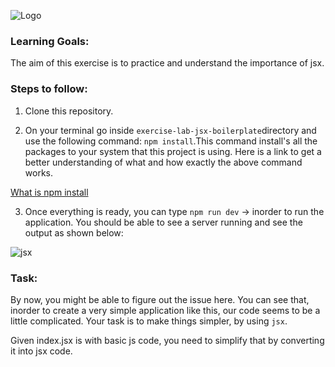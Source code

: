 ![Logo](https://s3.ap-south-1.amazonaws.com/kalvi-education.github.io/front-end-web-development/Kalvium-Logo.png)

### Learning Goals:
The aim of this exercise is to practice and understand the importance of jsx.

### Steps to follow:

1. Clone this repository.

2. On your terminal go inside `exercise-lab-jsx-boilerplate`directory and use the following command: `npm install`.This command install's all the packages to your system that this project is using.
Here is a link to get a better understanding of what and how exactly the above command works.

[What is npm install](https://www.stackchief.com/tutorials/npm%20install%20%7C%20how%20it%20works)

3. Once everything is ready, you can type `npm run dev` -> inorder to run the application. You should be able to see a server running and see the output as shown below:

![jsx](https://s3.ap-south-1.amazonaws.com/kalvi-education.github.io/front-end-web-development/exercise-lab-jsx.png)


### Task:

By now, you might be able to figure out the issue here. You can see that, inorder to create a very simple application like this, our code seems to be a little complicated. Your task is to make things simpler, by using `jsx`. 

Given index.jsx is with basic js code, you need to simplify that by converting it into jsx code.